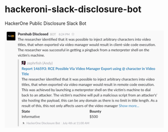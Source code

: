 # hackeroni-slack-disclosure-bot
HackerOne Public Disclosure Slack Bot

![message](message.png?raw=true "Title")
